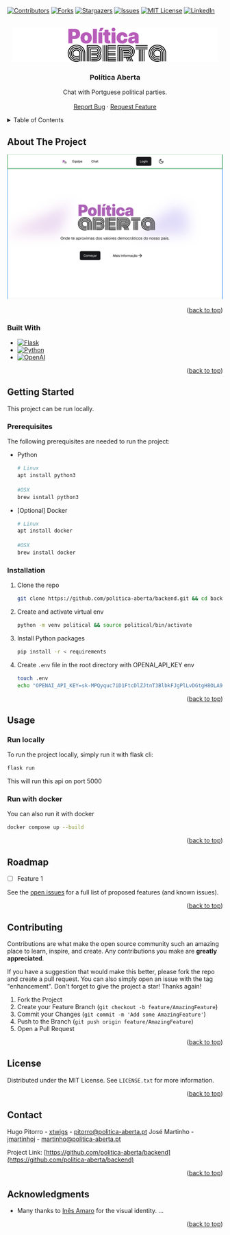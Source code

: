 <!-- Improved compatibility of back to top link: See: https://github.com/othneildrew/Best-README-Template/pull/73 -->
<a name="readme-top"></a>
<!--
*** Thanks for checking out the Best-README-Template. If you have a suggestion
*** that would make this better, please fork the repo and create a pull request
*** or simply open an issue with the tag "enhancement".
*** Don't forget to give the project a star!
*** Thanks again! Now go create something AMAZING! :D
-->



<!-- PROJECT SHIELDS -->
<!--
*** I'm using markdown "reference style" links for readability.
*** Reference links are enclosed in brackets [ ] instead of parentheses ( ).
*** See the bottom of this document for the declaration of the reference variables
*** for contributors-url, forks-url, etc. This is an optional, concise syntax you may use.
*** https://www.markdownguide.org/basic-syntax/#reference-style-links
-->
[![Contributors][contributors-shield]][contributors-url]
[![Forks][forks-shield]][forks-url]
[![Stargazers][stars-shield]][stars-url]
[![Issues][issues-shield]][issues-url]
[![MIT License][license-shield]][license-url]
[![LinkedIn][linkedin-shield]][linkedin-url]



<!-- PROJECT LOGO -->
<br />
<div align="center">
  <a href="https://github.com/politica-aberta/backend">
    <img src="images/logo.png" alt="Logo" height="80">
  </a>

<h3 align="center">Política Aberta</h3>

  <p align="center">
    Chat with Portguese political parties.
    <!-- <br />
    <a href="https://github.com/politica-aberta/backend"><strong>Explore the docs »</strong></a> -->
    <br />
    <br />
    <a href="https://github.com/politica-aberta/backend/issues">Report Bug</a>
    ·
    <a href="https://github.com/politica-aberta/backend/issues">Request Feature</a>
  </p>
</div>



<!-- TABLE OF CONTENTS -->
<details>
  <summary>Table of Contents</summary>
  <ol>
    <li>
      <a href="#about-the-project">About The Project</a>
      <ul>
        <li><a href="#built-with">Built With</a></li>
      </ul>
    </li>
    <li>
      <a href="#getting-started">Getting Started</a>
      <ul>
        <li><a href="#prerequisites">Prerequisites</a></li>
        <li><a href="#installation">Installation</a></li>
      </ul>
    </li>
    <li><a href="#usage">Usage</a></li>
    <li><a href="#roadmap">Roadmap</a></li>
    <li><a href="#contributing">Contributing</a></li>
    <li><a href="#license">License</a></li>
    <li><a href="#contact">Contact</a></li>
    <li><a href="#acknowledgments">Acknowledgments</a></li>
  </ol>
</details>



<!-- ABOUT THE PROJECT -->
## About The Project

[![Poítica Aberta screen shot](images/screenshot.png)](https://www.openai.com)


<p align="right">(<a href="#readme-top">back to top</a>)</p>



### Built With

* [![Flask][Flask.py]][Flask-url]
* [![Python][Python.org]][Python-url]
* [![OpenAI][OpenAI.com]][OpenAI-url]

<p align="right">(<a href="#readme-top">back to top</a>)</p>



<!-- GETTING STARTED -->
## Getting Started


This project can be run locally.

### Prerequisites

The following prerequisites are needed to run the project:
* Python
    ```sh
    # Linux
    apt install python3

    #OSX
    brew isntall python3
    ```
* [Optional] Docker
    ```sh
    # Linux
    apt install docker

    #OSX
    brew install docker
    ```



### Installation

1. Clone the repo
   ```sh
   git clone https://github.com/politica-aberta/backend.git && cd backend
   ```
2. Create and activate virtual env
    ```sh
   python -m venv political && source political/bin/activate
   ```
3. Install Python packages
   ```sh
   pip install -r < requirements
   ```
4. Create `.env` file in the root directory with OPENAI_API_KEY env
   ```sh
   touch .env
   echo "OPENAI_API_KEY=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" > .env
   ```

<p align="right">(<a href="#readme-top">back to top</a>)</p>



<!-- USAGE EXAMPLES -->
## Usage

### Run locally

To run the project locally, simply run it with flask cli:
```sh
flask run
```

This will run this api on port 5000

### Run with docker

You can also run it with docker
```sh
docker compose up --build
```

<p align="right">(<a href="#readme-top">back to top</a>)</p>



<!-- ROADMAP -->
## Roadmap

- [ ] Feature 1

See the [open issues](https://github.com/politica-aberta/backend/issues) for a full list of proposed features (and known issues).

<p align="right">(<a href="#readme-top">back to top</a>)</p>



<!-- CONTRIBUTING -->
## Contributing

Contributions are what make the open source community such an amazing place to learn, inspire, and create. Any contributions you make are **greatly appreciated**.

If you have a suggestion that would make this better, please fork the repo and create a pull request. You can also simply open an issue with the tag "enhancement".
Don't forget to give the project a star! Thanks again!

1. Fork the Project
2. Create your Feature Branch (`git checkout -b feature/AmazingFeature`)
3. Commit your Changes (`git commit -m 'Add some AmazingFeature'`)
4. Push to the Branch (`git push origin feature/AmazingFeature`)
5. Open a Pull Request

<p align="right">(<a href="#readme-top">back to top</a>)</p>



<!-- LICENSE -->
## License

Distributed under the MIT License. See `LICENSE.txt` for more information.

<p align="right">(<a href="#readme-top">back to top</a>)</p>



<!-- CONTACT -->
## Contact

Hugo Pitorro - [xtwigs](https://www.github.com/xtwigs/) - pitorro@politica-aberta.pt
José Martinho - [jmartinhoj](https://www.github.com/jmartinhoj/) - martinho@politica-aberta.pt

Project Link: [https://github.com/politica-aberta/backend](https://github.com/politica-aberta/backend)

<p align="right">(<a href="#readme-top">back to top</a>)</p>



<!-- ACKNOWLEDGMENTS -->
## Acknowledgments

* Many thanks to [Inês Amaro]() for the visual identity.
...

<p align="right">(<a href="#readme-top">back to top</a>)</p>



<!-- MARKDOWN LINKS & IMAGES -->
<!-- https://www.markdownguide.org/basic-syntax/#reference-style-links -->
[contributors-shield]: https://img.shields.io/github/contributors/politica-aberta/backend.svg?style=for-the-badge
[contributors-url]: https://github.com/politica-aberta/backend/graphs/contributors
[forks-shield]: https://img.shields.io/github/forks/politica-aberta/backend.svg?style=for-the-badge
[forks-url]: https://github.com/politica-aberta/backend/network/members
[stars-shield]: https://img.shields.io/github/stars/politica-aberta/backend.svg?style=for-the-badge
[stars-url]: https://github.com/politica-aberta/backend/stargazers
[issues-shield]: https://img.shields.io/github/issues/politica-aberta/backend.svg?style=for-the-badge
[issues-url]: https://github.com/politica-aberta/backend/issues
[license-shield]: https://img.shields.io/github/license/politica-aberta/backend.svg?style=for-the-badge
[license-url]: https://github.com/politica-aberta/backend/blob/master/LICENSE.txt
[linkedin-shield]: https://img.shields.io/badge/-LinkedIn-black.svg?style=for-the-badge&logo=linkedin&colorB=555
[linkedin-url]: https://linkedin.com/in/jmartinhoj
[product-screenshot]: images/screenshot.png
[Next.js]: https://img.shields.io/badge/next.js-000000?style=for-the-badge&logo=nextdotjs&logoColor=white
[Next-url]: https://nextjs.org/
[React.js]: https://img.shields.io/badge/React-20232A?style=for-the-badge&logo=react&logoColor=61DAFB
[React-url]: https://reactjs.org/
[Vue.js]: https://img.shields.io/badge/Vue.js-35495E?style=for-the-badge&logo=vuedotjs&logoColor=4FC08D
[Vue-url]: https://vuejs.org/
[Angular.io]: https://img.shields.io/badge/Angular-DD0031?style=for-the-badge&logo=angular&logoColor=white
[Angular-url]: https://angular.io/
[Svelte.dev]: https://img.shields.io/badge/Svelte-4A4A55?style=for-the-badge&logo=svelte&logoColor=FF3E00
[Svelte-url]: https://svelte.dev/
[Laravel.com]: https://img.shields.io/badge/Laravel-FF2D20?style=for-the-badge&logo=laravel&logoColor=white
[Laravel-url]: https://laravel.com
[Bootstrap.com]: https://img.shields.io/badge/Bootstrap-563D7C?style=for-the-badge&logo=bootstrap&logoColor=white
[Bootstrap-url]: https://getbootstrap.com
[JQuery.com]: https://img.shields.io/badge/jQuery-0769AD?style=for-the-badge&logo=jquery&logoColor=white
[JQuery-url]: https://jquery.com 
[Flask.py]: https://img.shields.io/badge/flask-00BFFF?style=for-the-badge&logo=flask&logoColor=white
[Flask-url]: https://flask.palletsprojects.com/en/3.0.x/
[Python.org]: https://img.shields.io/badge/python-306998?style=for-the-badge&logo=python&logoColor=white
[Python-url]: https://www.python.org/
[OpenAI.com]: https://img.shields.io/badge/openAI-000000?style=for-the-badge&logo=openai&logoColor=white
[OpenAI-url]: https://www.openai.com/